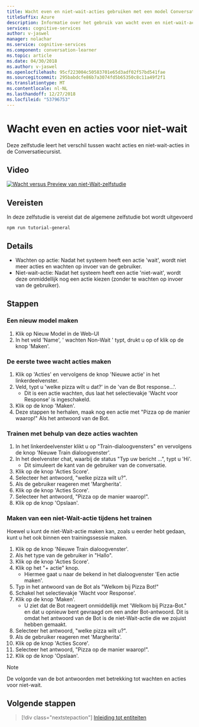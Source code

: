 ```yaml
---
title: Wacht even en niet-wait-acties gebruiken met een model Conversatiecursist - Microsoft Cognitive Services | Microsoft Docs
titleSuffix: Azure
description: Informatie over het gebruik van wacht even en niet-wait-acties met een Conversatiecursist-model.
services: cognitive-services
author: v-jaswel
manager: nolachar
ms.service: cognitive-services
ms.component: conversation-learner
ms.topic: article
ms.date: 04/30/2018
ms.author: v-jaswel
ms.openlocfilehash: 95cf223004c50583701e65d3adf02f57bd541fae
ms.sourcegitcommit: 295babdcfe86b7a3074fd5b65350c8c11a49f2f1
ms.translationtype: MT
ms.contentlocale: nl-NL
ms.lasthandoff: 12/27/2018
ms.locfileid: "53796753"
---
```

# <a name="wait-and-non-wait-actions"></a>Wacht even en acties voor niet-wait

Deze zelfstudie leert het verschil tussen wacht acties en niet-wait-acties in de Conversatiecursist.

## <a name="video"></a>Video

[![Wacht versus Preview van niet-Wait-zelfstudie](https://aka.ms/cl_Tutorial_v3_WaitnonWait_Preview)](https://aka.ms/cl_Tutorial_v3_WaitnonWait)

## <a name="requirements"></a>Vereisten
In deze zelfstudie is vereist dat de algemene zelfstudie bot wordt uitgevoerd

    npm run tutorial-general

## <a name="details"></a>Details

- Wachten op actie: Nadat het systeem heeft een actie 'wait', wordt niet meer acties en wachten op invoer van de gebruiker.
- Niet-wait-actie: Nadat het systeem heeft een actie 'niet-wait', wordt deze onmiddellijk nog een actie kiezen (zonder te wachten op invoer van de gebruiker).

## <a name="steps"></a>Stappen

### <a name="create-a-new-model"></a>Een nieuw model maken

1. Klik op Nieuw Model in de Web-UI
2. In het veld 'Name', ' wachten Non-Wait ' typt, drukt u op of klik op de knop 'Maken'.

### <a name="create-the-first-two-wait-actions"></a>De eerste twee wacht acties maken

1. Klik op 'Acties' en vervolgens de knop 'Nieuwe actie' in het linkerdeelvenster.
2. Veld, typt u 'welke pizza wilt u dat?' in de 'van de Bot response...'.
    - Dit is een actie wachten, dus laat het selectievakje 'Wacht voor Response' is ingeschakeld.
3. Klik op de knop 'Maken'.
4. Deze stappen te herhalen, maak nog een actie met "Pizza op de manier waarop!" Als het antwoord van de Bot.

### <a name="train-using-those-wait-actions"></a>Trainen met behulp van deze acties wachten

1. In het linkerdeelvenster klikt u op "Train-dialoogvensters" en vervolgens de knop 'Nieuwe Train dialoogvenster'.
2. In het deelvenster chat, waarbij de status "Typ uw bericht …", typt u 'Hi'. 
    - Dit simuleert de kant van de gebruiker van de conversatie.
3. Klik op de knop 'Acties Score'.
4. Selecteer het antwoord, "welke pizza wilt u?".
5. Als de gebruiker reageren met 'Margherita'.
6. Klik op de knop 'Acties Score'.
7. Selecteer het antwoord, "Pizza op de manier waarop!".
8. Klik op de knop 'Opslaan'.

### <a name="create-a-non-wait-action-while-training"></a>Maken van een niet-Wait-actie tijdens het trainen
Hoewel u kunt de niet-Wait-actie maken kan, zoals u eerder hebt gedaan, kunt u het ook binnen een trainingssessie maken.
1. Klik op de knop 'Nieuwe Train dialoogvenster'.
2. Als het type van de gebruiker in "Hallo".
3. Klik op de knop 'Acties Score'.
4. Klik op het "+ actie" knop. 
    - Hiermee gaat u naar de bekend in het dialoogvenster 'Een actie maken'.
5. Typ in het antwoord van de Bot als "Welkom bij Pizza Bot!"
6. Schakel het selectievakje 'Wacht voor Response'.
7. Klik op de knop 'Maken'.
    - U ziet dat de Bot reageert onmiddellijk met 'Welkom bij Pizza-Bot." en dat u opnieuw bent gevraagd om een ander Bot-antwoord. Dit is omdat het antwoord van de Bot is de niet-Wait-actie die we zojuist hebben gemaakt.
9. Selecteer het antwoord, "welke pizza wilt u?".
10. Als de gebruiker reageren met 'Margherita'.
11. Klik op de knop 'Acties Score'.
12. Selecteer het antwoord, "Pizza op de manier waarop!".
13. Klik op de knop 'Opslaan'.

> [!NOTE]
> De volgorde van de bot antwoorden met betrekking tot wachten en acties voor niet-wait.

## <a name="next-steps"></a>Volgende stappen

> [!div class="nextstepaction"]
> [Inleiding tot entiteiten](./04-introduction-to-entities.md)
